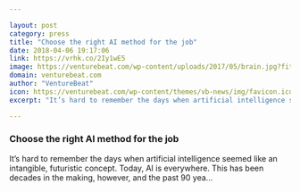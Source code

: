 ```yaml
---

layout: post
category: press
title: "Choose the right AI method for the job"
date: 2018-04-06 19:17:06
link: https://vrhk.co/2Iy1wE5
image: https://venturebeat.com/wp-content/uploads/2017/05/brain.jpg?fit=1200%2C850&strip=all
domain: venturebeat.com
author: "VentureBeat"
icon: https://venturebeat.com/wp-content/themes/vb-news/img/favicon.ico
excerpt: "It’s hard to remember the days when artificial intelligence seemed like an intangible, futuristic concept. Today, AI is everywhere. This has been decades in the making, however, and the past 90 yea…"

---
```


### Choose the right AI method for the job

It’s hard to remember the days when artificial intelligence seemed like an intangible, futuristic concept. Today, AI is everywhere. This has been decades in the making, however, and the past 90 yea…